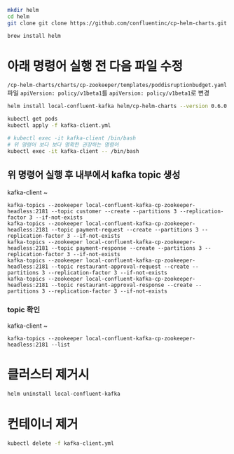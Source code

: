 
```bash
mkdir helm
cd helm
git clone git clone https://github.com/confluentinc/cp-helm-charts.git
```

```bash
brew install helm
```

# 아래 명령어 실행 전 다음 파일 수정
`/cp-helm-charts/charts/cp-zookeeper/templates/poddisruptionbudget.yaml` 파일 
`apiVersion: policy/v1beta1`를 `apiVersion: policy/v1beta1`로 변경

```bash
helm install local-confluent-kafka helm/cp-helm-charts --version 0.6.0
```

```bash
kubectl get pods
kubectl apply -f kafka-client.yml 
```

```bash
# kubectl exec -it kafka-client /bin/bash
# 위 명령어 보다 보다 명확한 권장하는 명령어
kubectl exec -it kafka-client -- /bin/bash
```

## 위 명령어 실행 후 내부에서 kafka topic 생성 
kafka-client ~
``` 
kafka-topics --zookeeper local-confluent-kafka-cp-zookeeper-headless:2181 --topic customer --create --partitions 3 --replication-factor 3 --if-not-exists
kafka-topics --zookeeper local-confluent-kafka-cp-zookeeper-headless:2181 --topic payment-request --create --partitions 3 --replication-factor 3 --if-not-exists
kafka-topics --zookeeper local-confluent-kafka-cp-zookeeper-headless:2181 --topic payment-response --create --partitions 3 --replication-factor 3 --if-not-exists
kafka-topics --zookeeper local-confluent-kafka-cp-zookeeper-headless:2181 --topic restaurant-approval-request --create --partitions 3 --replication-factor 3 --if-not-exists
kafka-topics --zookeeper local-confluent-kafka-cp-zookeeper-headless:2181 --topic restaurant-approval-response --create --partitions 3 --replication-factor 3 --if-not-exists
```

### topic 확인 
kafka-client ~
```
kafka-topics --zookeeper local-confluent-kafka-cp-zookeeper-headless:2181 --list
```

# 클러스터 제거시
```bash
helm uninstall local-confluent-kafka
```
# 컨테이너 제거
```bash
kubectl delete -f kafka-client.yml
```